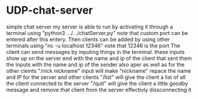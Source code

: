 # UDP-chat-server
simple chat server
my server is able to run by activating it through a terminal using "python3 .../.../chatServer.py"     note that custom port can be entered after this entery.
Then clients can be added by using other terminals using "nc -u localhost 12346"       note that 12346 is the port
The client can send messages by inputing things in the terminal.
these inputs show up on the server end with the name and ip of the client that sent them
the inputs with the name and ip of the sender also aper as well as for the other cleints
"/nick nickname" input will make "nickname" repace the name and IP for the server and other clients
"/list" will give the client a list of all the client connected to the server
"/quit" will give the client a little goodby message and remove that client from the server effectivly dissconnecting it
